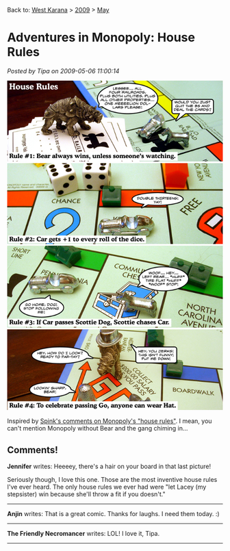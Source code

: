 Back to: [West Karana](/posts/westkarana.md) > [2009](/posts/2009/westkarana.md) > [May](./westkarana.md)
# Adventures in Monopoly: House Rules

*Posted by Tipa on 2009-05-06 11:00:14*

![House Rules](../../../uploads/2009/05/houserules.jpg "House Rules")

Inspired by [Spink's comments on Monopoly's "house rules"](http://spinksville.wordpress.com/2009/05/06/youre-playing-it-wrong/). I mean, you can't mention Monopoly without Bear and the gang chiming in...
## Comments!

**Jennifer** writes: Heeeey, there's a hair on your board in that last picture!

Seriously though, I love this one. Those are the most inventive house rules I've ever heard. The only house rules we ever had were "let Lacey (my stepsister) win because she'll throw a fit if you doesn't."

---

**Anjin** writes: That is a great comic. Thanks for laughs. I need them today. :)

---

**The Friendly Necromancer** writes: LOL! I love it, Tipa.

---

